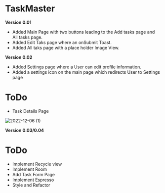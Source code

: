 # TaskMaster

**Version 0.01**

- Added Main Page with two buttons leading to the Add tasks page and All tasks page.
- Added Edit Taks page where an onSubmit Toast.
- Added All taks page with a place holder Image View.

**Version 0.02**

- Added Settings page where a User can edit profile information.
- Added a settings icon on the main page which redirects User to Settings page
# ToDo

- Task Details Page

![2022-12-06 (1)](https://user-images.githubusercontent.com/108303424/205846521-175bfcab-6a14-42e7-922d-9d25eafb0df6.png)

**Version 0.03/0.04**

# ToDo

- Implement Recycle view
- Implement Room
- Add Task Form Page
- Implement Espresso
- Style and Refactor
